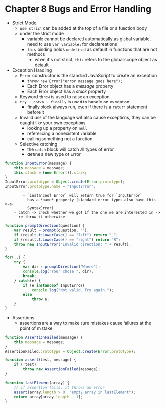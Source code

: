 # Chapter 8 Bugs and Error Handling

  - Strict Mode
    - `use strict` can be added at the top of a file or a function body
    - under the strict mode
      - variable cannot be declared automatically as global variable, need to use `var variable;` for declareations
      - `this` binding holds `undefined` as default in functions that are not methods
        - when it's not strict, `this` refers to the global scope object as default
  - Exception Handling
    - `Error` constructor is the standard JavaScript to create an exception
      - `throw new Error("error message goes here");` 
      - Each Error object has a *message* property
      - Each Error object has a *stack* property
    - Keyword `throw` is used to raise an exception
    - `try - catch - finally` is used to handle an exception
        - finally block always run, even if there is a `return` statement
          before it
    - Invalid use of the language will also cause exceptions, they can be
      caught like your own exceptions
        - looking up a property on `null`
        - referencing a nonexistent variable
        - calling something not a function
    - Selective catching
        - the `catch` block will catch all types of error
        - define a new type of Error
```JavaScript
function InputError(message) {
    this.message = message;
    this.stack = (new Error()).stack;
}
InputError.prototype = Object.create(Error.prototype);
InputError.prototype.name = "InputError";
```
            - `instanceof Error` will return true for `InputError`
            - has a *name* property (standard error types also have this e.g.
              SyntaxError)  
        - catch -> check whether we got if the one we are interested in ->
          re-throw it otherwise
```JavaScript
function promptDirection(question) {
    var result = prompt(question, "");
    if (result.toLowerCase() == "left") return "L";
    if (result.toLowerCase() == "right") return "R";
    throw new InputError("Invalid direction: " + result);
}

for(;;) {
    try {
        var dir = promptDirection("Where");
        console.log("Your chose ", dir);
        break;
    } catch(e) {
        if (e instanceof InputError)
            console.log("Not valid. Try again.");
        else
            throw e;
    }
}
```
  - Assertions
    - assertions are a way to make sure mistakes cause failures at the point of
      mistake
```javaScript
function AssertionFailed(message) {
    this.message = message;
}
AssertionFailed.prototype = Object.create(Error.prototype);

function assert(test, message) {
    if (!test)
        throw new AssertionFailed(message);
}

function lastElement(array) {
    // if assertion fails, it throws an error
    assert(array.length > 0, "empty array in lastElement");
    return array[array.length - 1];
}
```


